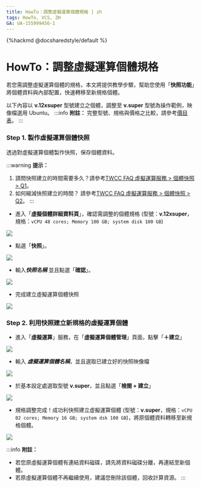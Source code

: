 ```yaml
---
title: HowTo：調整虛擬運算個體規格 | zh
tags: HowTo, VCS, ZH
GA: UA-155999456-1
---
```


{%hackmd @docsharedstyle/default %}

# HowTo：調整虛擬運算個體規格

若您需調整虛擬運算個體的規格，本文將提供教學步驟，幫助您使用「**快照功能**」將個體資料與內部配置，快速轉移至新規格個體。

以下內容以 **v.12xsuper** 型號建立之個體，調整至 **v.super** 型號為操作範例，映像檔選用 Ubuntu。
:::info 
<i class="fa fa-paperclip fa-20" aria-hidden="true"></i> **附註：** 完整型號、規格與價格之比較，請參考[<ins>價目表</ins>](https://www.twcc.ai/doc?page=price#%E8%99%9B%E6%93%AC%E9%81%8B%E7%AE%97%E6%9C%8D%E5%8B%99-Virtual-Compute-Service-VCS-%E2%80%BB-%E5%8D%B3%E5%B0%87%E7%99%BC%E5%94%AE%EF%BC%8C%E8%AB%8B%E6%B4%BD%E5%AE%A2%E6%9C%8D%E4%BA%BA%E5%93%A1%E4%BA%86%E8%A7%A3%E6%9B%B4%E5%A4%9A%E3%80%82)。
:::


### Step 1. 製作虛擬運算個體快照

透過對虛擬運算個體製作快照，保存個體資料。

:::warning
<i class="fa fa-lightbulb-o fa-20" aria-hidden="true"></i> **提示：** 
1. 請問快照建立的時間需要多久？請參考[<ins>TWCC FAQ 虛擬運算服務 > 個體快照 > Q1</ins>](https://man.twcc.ai/@twccdocs/faq-zh/https%3A%2F%2Fman.twcc.ai%2F%40twccdocs%2Ffaq-vcs-zh#%E5%80%8B%E9%AB%94%E5%BF%AB%E7%85%A7)。
2. 如何縮減快照建立的時間？ 請參考[<ins>TWCC FAQ 虛擬運算服務 > 個體快照 > Q2</ins>](https://man.twcc.ai/@twccdocs/faq-zh/https%3A%2F%2Fman.twcc.ai%2F%40twccdocs%2Ffaq-vcs-zh#%E5%80%8B%E9%AB%94%E5%BF%AB%E7%85%A7)。
:::

- 進入「**虛擬個體詳細資料頁**」，確認需調整的個體規格 (型號：**v.12xsuper**，規格：`vCPU 48 cores; Memory 100 GB; system disk 100 GB`)

![](https://cos.twcc.ai/SYS-MANUAL/uploads/upload_83644a60028400826f375fda8fe245ad.png)


- 點選「**快照**」。

![](https://cos.twcc.ai/SYS-MANUAL/uploads/upload_6fdddd20fa9bb758aace988f14c4d1de.png)


- 輸入***快照名稱*** 並且點選「**確認**」。

![](https://cos.twcc.ai/SYS-MANUAL/uploads/upload_89e2db0503bf4f4a683d4a9e44123a6e.png)


- 完成建立虛擬運算個體快照

![](https://cos.twcc.ai/SYS-MANUAL/uploads/upload_4044bf6448cab9399afd805554639cfe.png)



### Step 2. 利用快照建立新規格的虛擬運算個體

- 進入「**虛擬運算**」服務，在「**虛擬運算個體管理**」頁面，點擊「**＋建立**」

![](https://cos.twcc.ai/SYS-MANUAL/uploads/upload_afea0cc128aaa2fd92668d8647f130ea.png)


- 輸入 ***虛擬運算個體名稱***，並且選取已建立好的快照映像檔

![](https://cos.twcc.ai/SYS-MANUAL/uploads/upload_d70d8853ea0b56fab98555a0d056d459.png)


- 於基本設定處選取型號 **v.super**，並且點選「**檢閱 + 建立**」

![](https://cos.twcc.ai/SYS-MANUAL/uploads/upload_34b2f990876cda17c878bc38f82fc079.png)


- 規格調整完成！成功利快照建立虛擬運算個體 (型號：**v.super**，規格：`vCPU 02 cores; Memory 16 GB; system dsk 100 GB`)，將原個體資料轉移至新規格個體。

![](https://cos.twcc.ai/SYS-MANUAL/uploads/upload_199b4f0bd0ee1ced0db17ee0e9631fcc.png)


:::info 
<i class="fa fa-paperclip fa-20" aria-hidden="true"></i> **附註：**
- 若您原虛擬運算個體有連結資料磁碟，請先將資料磁碟分離，再連結至新個體。
- 若原虛擬運算個體不再繼續使用，建議您刪除該個體，回收計算資源。
:::


